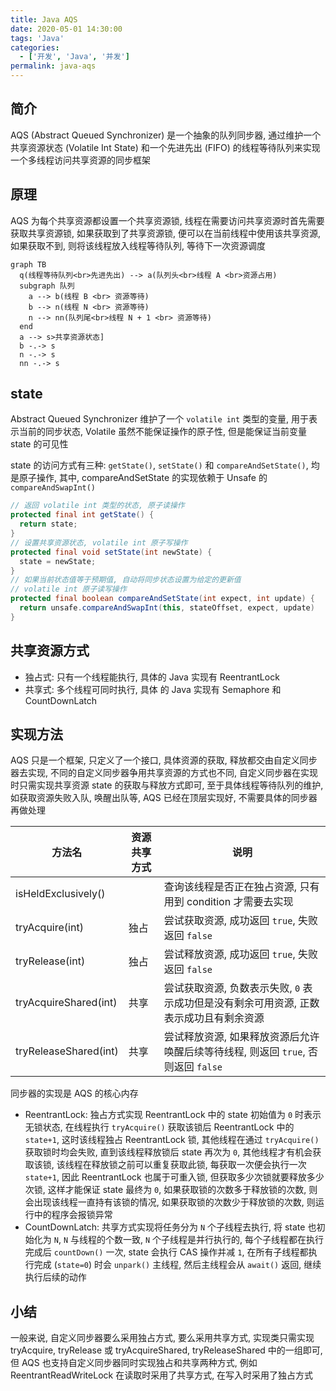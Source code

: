```yaml
---
title: Java AQS
date: 2020-05-01 14:30:00
tags: 'Java'
categories:
  - ['开发', 'Java', '并发']
permalink: java-aqs
---
```



## 简介

AQS (Abstract Queued Synchronizer) 是一个抽象的队列同步器, 通过维护一个共享资源状态 (Volatile Int State) 和一个先进先出 (FIFO) 的线程等待队列来实现一个多线程访问共享资源的同步框架

## 原理

AQS 为每个共享资源都设置一个共享资源锁, 线程在需要访问共享资源时首先需要获取共享资源锁, 如果获取到了共享资源锁, 便可以在当前线程中使用该共享资源, 如果获取不到, 则将该线程放入线程等待队列, 等待下一次资源调度

```mermaid
graph TB
  q(线程等待队列<br>先进先出) --> a(队列头<br>线程 A <br>资源占用)
  subgraph 队列
    a --> b(线程 B <br> 资源等待)
    b --> n(线程 N <br> 资源等待)
    n --> nn(队列尾<br>线程 N + 1 <br> 资源等待)
  end
  a --> s>共享资源状态]
  b -.-> s
  n -.-> s
  nn -.-> s
```

## state

Abstract Queued Synchronizer 维护了一个 `volatile int` 类型的变量, 用于表示当前的同步状态, Volatile 虽然不能保证操作的原子性, 但是能保证当前变量 state 的可见性

state 的访问方式有三种: `getState()`, `setState()` 和 `compareAndSetState()`, 均是原子操作, 其中, compareAndSetState 的实现依赖于 Unsafe 的 `compareAndSwapInt()`

```java
// 返回 volatile int 类型的状态, 原子读操作
protected final int getState() {
  return state;
}
// 设置共享资源状态, volatile int 原子写操作
protected final void setState(int newState) {
  state = newState;
}
// 如果当前状态值等于预期值, 自动将同步状态设置为给定的更新值
// volatile int 原子读写操作
protected final boolean compareAndSetState(int expect, int update) {
  return unsafe.compareAndSwapInt(this, stateOffset, expect, update)
}
```

## 共享资源方式

- 独占式: 只有一个线程能执行, 具体的 Java 实现有 ReentrantLock
- 共享式: 多个线程可同时执行, 具体 的 Java 实现有 Semaphore 和 CountDownLatch

## 实现方法

AQS 只是一个框架, 只定义了一个接口, 具体资源的获取, 释放都交由自定义同步器去实现, 不同的自定义同步器争用共享资源的方式也不同, 自定义同步器在实现时只需实现共享资源 state 的获取与释放方式即可, 至于具体线程等待队列的维护, 如获取资源失败入队, 唤醒出队等, AQS 已经在顶层实现好, 不需要具体的同步器再做处理

| 方法名 | 资源共享方式 | 说明 |
| -- | -- | -- |
| isHeldExclusively() | | 查询该线程是否正在独占资源, 只有用到 condition 才需要去实现 |
| tryAcquire(int) | 独占 | 尝试获取资源, 成功返回 `true`, 失败返回 `false` |
| tryRelease(int) | 独占 | 尝试释放资源, 成功返回 `true`, 失败返回 `false` |
| tryAcquireShared(int) | 共享 | 尝试获取资源, 负数表示失败, `0` 表示成功但是没有剩余可用资源, 正数表示成功且有剩余资源 |
| tryReleaseShared(int) | 共享 | 尝试释放资源, 如果释放资源后允许唤醒后续等待线程, 则返回 `true`, 否则返回 `false` |

同步器的实现是 AQS 的核心内存

- ReentrantLock: 独占方式实现 ReentrantLock 中的 state 初始值为 `0` 时表示无锁状态, 在线程执行 `tryAcquire()` 获取该锁后 ReentrantLock 中的 `state+1`, 这时该线程独占 ReentrantLock 锁, 其他线程在通过 `tryAcquire()` 获取锁时均会失败, 直到该线程释放锁后 state 再次为 `0`, 其他线程才有机会获取该锁, 该线程在释放锁之前可以重复获取此锁, 每获取一次便会执行一次 `state+1`, 因此 ReentrantLock 也属于可重入锁, 但获取多少次锁就要释放多少次锁, 这样才能保证 state 最终为 `0`, 如果获取锁的次数多于释放锁的次数, 则会出现该线程一直持有该锁的情况, 如果获取锁的次数少于释放锁的次数, 则运行中的程序会报锁异常
- CountDownLatch: 共享方式实现将任务分为 `N` 个子线程去执行, 将 state 也初始化为 `N`, `N` 与线程的个数一致, `N` 个子线程是并行执行的, 每个子线程都在执行完成后 `countDown()` 一次, state 会执行 CAS 操作并减 `1`, 在所有子线程都执行完成 (`state=0`) 时会 `unpark()` 主线程, 然后主线程会从 `await()` 返回, 继续执行后续的动作

## 小结

一般来说, 自定义同步器要么采用独占方式, 要么采用共享方式, 实现类只需实现 tryAcquire, tryRelease 或 tryAcquireShared, tryReleaseShared 中的一组即可, 但 AQS 也支持自定义同步器同时实现独占和共享两种方式, 例如 ReentrantReadWriteLock 在读取时采用了共享方式, 在写入时采用了独占方式
